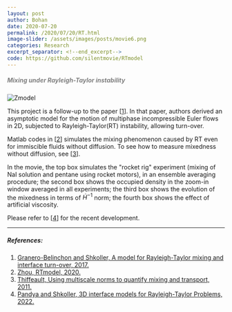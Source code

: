 ```yaml
---
layout: post
author: Bohan
date: 2020-07-20
permalink: /2020/07/20/RT.html
image-slider: /assets/images/posts/movie6.png
categories: Research
excerpt_separator: <!--end_excerpt-->
code: https://github.com/silentmovie/RTmodel
---
```



<h5><span style="color:grey">Mixing under Rayleigh-Taylor instability</span></h5>
<!--end_excerpt-->

<div class="row">
<img class="img-fluid" src="{{'assets/images/posts/zmodel.mov' | relative_url}}" alt="Zmodel">
</div>

This project is a follow-up to the paper \[[1]\]. In that paper, authors derived an asymptotic model for the motion of multiphase incompressible Euler flows in 2D, subjected to Rayleigh-Taylor(RT) instability, allowing turn-over.

Matlab codes in \[[2]\] simulates the mixing phenomenon caused by RT even for immiscible fluids without diffusion. To see how to measure mixedness without diffusion, see \[[3]\].

In the movie, the top box simulates the "rocket rig" experiment (mixing of NaI solution and pentane using rocket motors), in an ensemble averaging procedure; the second box shows the occupied density in the zoom-in window averaged in all experiments; the third box shows the evolution of the mixedness in terms of $\dot{H}^{-1}$ norm; the fourth box shows the effect of artificial viscosity.

Please refer to \[[4]\] for the recent development.

----
##### References:


1. [Granero-Belinchon and Shkoller, A model for Rayleigh-Taylor mixing and interface turn-over, 2017.](https://epubs.siam.org/doi/pdf/10.1137/16M1083463?casa_token=0dRxZ_jt06AAAAAA:T2Bgm0RnBw64UHFZygEuj4gScaPw01fnfWQU0APePKiajut4Bui_B03K4PeqUFfZ85MaITV9ow)
2. [Zhou, RTmodel, 2020.](https://github.com/silentmovie/RTmodel)
3. [Thiffeault, Using multiscale norms to quantify mixing and transport, 2011.](https://iopscience.iop.org/article/10.1088/0951-7715/25/2/R1/pdf?casa_token=kxRedMFYm1QAAAAA:jtsmOCS0mceHwfRLlOsfEvV5YVVmZj-HNqMCKgyXhoac7HOUkUaKnyfEQlOruM9SJ1dL54_R1Q)
4. [Pandya and Shkoller, 3D interface models for Rayleigh-Taylor Problems, 2022.](https://arxiv.org/abs/2201.04538)


[1]: https://epubs.siam.org/doi/pdf/10.1137/16M1083463?casa_token=0dRxZ_jt06AAAAAA:T2Bgm0RnBw64UHFZygEuj4gScaPw01fnfWQU0APePKiajut4Bui_B03K4PeqUFfZ85MaITV9ow
[2]: https://github.com/silentmovie/RTmodel
[3]: https://simda-muri.github.io/mmot/
[4]: https://arxiv.org/abs/2201.04538


